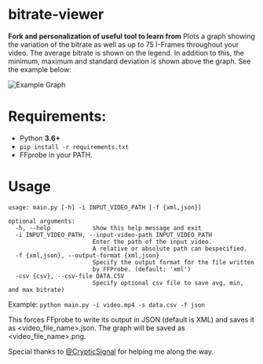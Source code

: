 # bitrate-viewer

**Fork and personalization of useful tool to learn from** 
Plots a graph showing the variation of the bitrate as well as up to 75 I-Frames throughout your video. The average bitrate is shown on the legend. In addition to this, the minimum, maximum and standard deviation is shown above the graph. See the example below:



![Example Graph](https://github.com/InB4DevOps/bitrate-viewer/blob/main/bitrate_graph.png?raw=true)

# Requirements:
- Python **3.6+**
- `pip install -r requirements.txt`
- FFprobe in your PATH.

# Usage
```
usage: main.py [-h] -i INPUT_VIDEO_PATH [-f {xml,json}]

optional arguments:
  -h, --help            show this help message and exit
  -i INPUT_VIDEO_PATH, --input-video-path INPUT_VIDEO_PATH
                        Enter the path of the input video. 
                        A relative or absolute path can bespecified.
  -f {xml,json}, --output-format {xml,json}
                        Specify the output format for the file written
                        by FFProbe. (default: 'xml')
  -csv {csv}, --csv-file DATA.CSV
                        Specify optional csv file to save avg, min, and max bitrate)
```

Example: `python main.py -i video.mp4 -s data.csv -f json`

This forces FFprobe to write its output in JSON (default is XML) and saves it as <video_file_name>.json.
The graph will be saved as <video_file_name>.png.

Special thanks to [@CrypticSignal]( https://github.com/CrypticSignal ) for helping me along the way.
